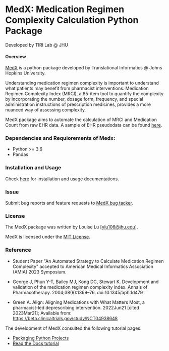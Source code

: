 # MedX: Medication Regimen Complexity Calculation Python Package
Developed by TIRI Lab @ JHU

#### Overview

[MedX](https://github.com/tirilab/medx) is a python package developed by Translational Informatics @ Johns Hopkins University.

Understanding medication regimen complexity is important to understand what patients may benefit from pharmacist interventions.
Medication Regimen Complexity Index (MRCI), a 65-item tool to quantify the complexity by incorporating the number, dosage form, frequency, and special administration instructions of prescription medicines, provides a more nuanced way of assessing complexity. 

MedX package aims to automate the calculation of MRCI and Medication Count from raw EHR data. 
A sample of EHR pseudodata can be found [here](https://github.com/tirilab/medx/blob/release/1.0/tests/sample_data/sample_med.csv).

### Dependencies and Requiorements of Medx:
* Python >= 3.6
* Pandas

### Installation and Usage

Check [here](https://medx.readthedocs.io/en/latest/usage.html#installation) for installation and usage documentations.

### Issue
Submit bug reports and feature requests to [MedX bug tacker](https://github.com/tirilab/medx/issues).

### License
The MedX package was written by Louise Lu [ylu106@jhu.edu].

MedX is licensed under the [MIT License](https://github.com/tirilab/medx/blob/main/LICENSE.txt).

### Reference
* Student Paper "An Automated Strategy to Calculate Medication Regimen Complexity" accepted to American Medical Informatics Association (AMIA) 2023 Symposium.

* George J, Phun Y-T, Bailey MJ, Kong DC, Stewart K. Development and validation of the medication regimen complexity index. Annals of Pharmacotherapy. 2004;38(9):1369–76. doi:10.1345/aph.1d479 

* Green A. Align: Aligning Medications with What Matters Most, a pharmacist-led deprescribing intervention. 2022Jun21 [cited 2023Mar21]; Available from: https://beta.clinicaltrials.gov/study/NCT04938648 

The development of MedX consulted the following tutorial pages:
* [Packaging Python Projects](https://packaging.python.org/en/latest/tutorials/packaging-projects/)
* [Read the Docs tutorial](https://docs.readthedocs.io/en/stable/tutorial/)